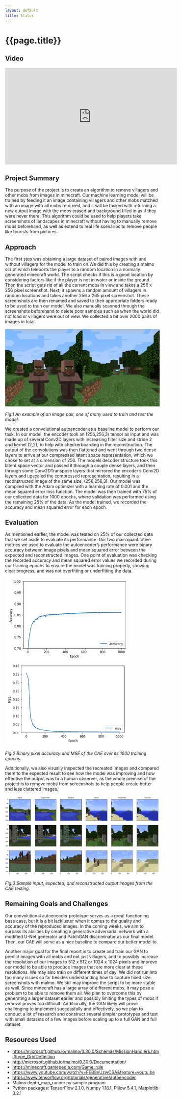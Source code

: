 ```yaml
---
layout: default
title: Status
---
```

# {{page.title}}
## Video
<iframe width="560" height="315" src="https://www.youtube.com/embed/fW-GWLF0s9s" frameborder="0" allow="accelerometer; autoplay; clipboard-write; encrypted-media; gyroscope; picture-in-picture" allowfullscreen></iframe>

## Project Summary
The purpose of the project is to create an algorithm to remove villagers and other mobs from images in minecraft. Our machine learning model will be trained by feeding it an image containing villagers and other mobs matched with an image with all mobs removed, and it will be tasked with returning a new output image with the mobs erased and background filled in as if they were never there. This algorithm could be used to help players take screenshots of landscapes in minecraft without having to manually remove mobs beforehand, as well as extend to real life scenarios to remove people like tourists from pictures.

## Approach
The first step was obtaining a large dataset of paired images with and without villagers for the model to train on.We did this by creating a malmo script which teleports the player to a random location in a normally generated minecraft world. The script checks if this is a good location by considering factors like if the player is not in water or inside the ground. Then the script gets rid of all the current mobs in view and takes a 256 x 256 pixel screenshot. Next, it spawns a random amount of villagers in random locations and takes another 256 x 265 pixel screenshot. These screenshots are then renamed and saved to their appropriate folders ready to be used to train our model. We also manually scanned through the screenshots beforehand to delete poor samples such as when the world did not load or villagers were out of view. We collected a bit over 2000 pairs of images in total.  

![Sample_Pair](assets/SampleImagePair.png)

*Fig.1 An example of an image pair, one of many used to train and test the model.*
  
We created a convolutional autoencoder as a baseline model to perform our task. In our model, the encoder took an (256,256,3) tensor as input and was made up of several Conv2D layers with increasing filter size and stride 2 and kernel (2,2), to help with checkerboarding in the reconstruction. The output of the convolutions was then flattened and went through two dense layers to arrive at our compressed latent space representation, which we chose to set at a dimension of 256. The models decoder structure took this latent space vector and passed it through a couple dense layers, and then through some Conv2DTranspose layers that mirrored the encoder’s Conv2D layers and upscaled the compressed representation, resulting in a reconstructed image of the same size, (256,256,3). Our model was compiled with the Adam optimizer with a learning rate of 0.001 and the mean squared error loss function. The model was then trained with 75% of our collected data for 1000 epochs, where validation was performed using the remaining 25% of the data. As the model trained, we recorded the accuracy and mean squared error for each epoch.
  
## Evaluation
As mentioned earlier, the model was tested on 25% of our collected data that we set aside to evaluate its performance. Our two main quantitative metrics we used to evaluate the autoencoder’s performance were binary accuracy between image pixels and mean squared error between the expected and reconstructed images. One point of evaluation was checking the recorded accuracy and mean squared error values we recorded during our training epochs to ensure the model was training properly, showing clear progress, and was not overfitting or underfitting the data.

![Accuracy2k](assets/Accuracy2k.PNG) ![MSE2k](assets/MSE.PNG)

*Fig.2 Binary pixel accuracy and MSE of the CAE over its 1000 training epochs.*
  
Additionally, we also visually inspected the recreated images and compared them to the expected result to see how the model was improving and how effective the output was to a human observer, as the whole premise of the project is to remove mobs from screenshots to help people create better and less cluttered images.

![SampleCAE18](assets/SampleCAE18.PNG)

*Fig.3 Sample input, expected, and reconstructed output images from the CAE testing.*

## Remaining Goals and Challenges
Our convolutional autoencoder prototype serves as a great functioning base case, but it is a bit lackluster when it comes to the quality and accuracy of the reproduced images. In the coming weeks, we aim to surpass its abilities by creating a generative adversarial network with a modified U-Net generator and PatchGAN discriminator as our final model. Then, our CAE will serve as a nice baseline to compare our better model to.

Another major goal for the final report is to create and train our GAN to predict images with all mobs and not just villagers, and to possibly increase the resolution of our images to 512 x 512 or 1024 x 1024 pixels and improve our model to be able to produce images that are more clear at these resolutions. We may also train on different times of day. We did not run into too many issues so far besides understanding how to capture fixed size screenshots with malmo. We still may improve the script to be more stable as well.  Since minecraft has a large array of different mobs, it may pose a problem to be able to remove them all. We plan to overcome this by generating a larger dataset earlier and possibly limiting the types of mobs if removal proves too difficult. Additionally, the GAN likely will prove challenging to implement successfully and effectively, so we plan to conduct a lot of research and construct several simpler prototypes and test with small datasets of a few images before scaling up to a full GAN and full dataset.

## Resources Used
- https://microsoft.github.io/malmo/0.30.0/Schemas/MissionHandlers.html#type_GridDefinition
- http://microsoft.github.io/malmo/0.30.0/Documentation/
- https://minecraft.gamepedia.com/Game_rule
- https://www.youtube.com/watch?v=FEB8nUzwCSA&feature=youtu.be
- https://www.tensorflow.org/tutorials/generative/autoencoder
- Malmo depth_map_runner.py sample program
- Python packages: TensorFlow 2.1.0, Numpy 1.18.1, Pillow 5.4.1, Matplotlib 3.2.1

